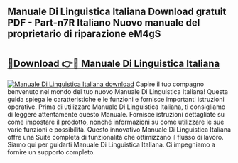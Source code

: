 ## Manuale Di Linguistica Italiana Download gratuit PDF - Part-n7R Italiano Nuovo manuale del proprietario di riparazione eM4gS

# <h2><a href="http://dfco3u.blite.top/?on=Manuale+Di+Linguistica+Italiana">🔗Download 👉🔴 Manuale Di Linguistica Italiana</a></h2>

[![Manuale Di Linguistica Italiana download](https://i.imgur.com/lujVjoI.png)](http://dfco3u.blite.top/?on=Manuale+Di+Linguistica+Italiana)
Capire il tuo compagno benvenuto nel mondo del tuo nuovo Manuale Di Linguistica Italiana! Questa guida spiega le caratteristiche e le funzioni e fornisce importanti istruzioni operative. Prima di utilizzare Manuale Di Linguistica Italiana, ti consigliamo di leggere attentamente questo Manuale. Fornisce istruzioni dettagliate su come impostare il prodotto, nonché informazioni su come utilizzare le sue varie funzioni e possibilità. Questo innovativo Manuale Di Linguistica Italiana offre una Suite completa di funzionalità che ottimizzano il flusso di lavoro. Siamo qui per guidarti Manuale Di Linguistica Italiana. Ci impegniamo a fornire un supporto completo.
